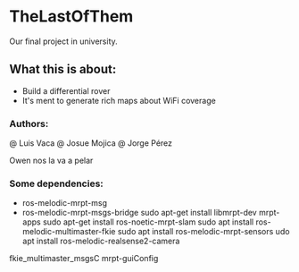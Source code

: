 # TheLastOfThem
Our final project in university. 



## What this is about:
* Build a differential rover
* It's ment to generate rich maps about WiFi coverage

### Authors:
@ Luis Vaca
@ Josue Mojica
@ Jorge Pérez

Owen nos la va a pelar


### Some dependencies: 
* ros-melodic-mrpt-msg
* ros-melodic-mrpt-msgs-bridge
sudo apt-get install libmrpt-dev mrpt-apps
sudo apt-get install ros-noetic-mrpt-slam
sudo apt install ros-melodic-multimaster-fkie 
sudo apt install ros-melodic-mrpt-sensors
udo apt install ros-melodic-realsense2-camera

fkie_multimaster_msgsC
mrpt-guiConfig
